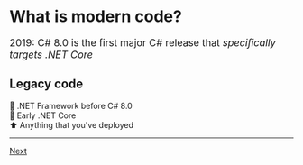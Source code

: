 # What is modern code?

<span style="font-size:1.25em;">2019: C# 8.0 is the first major C# release that _specifically targets .NET Core_</span>

## Legacy code

📅 .NET Framework before C# 8.0  
📅  Early .NET Core  
⬆️ Anything that you've deployed  

---
[Next](02-intro.md)